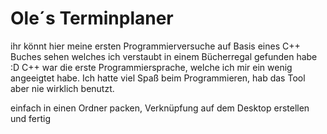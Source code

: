 # Ole´s Terminplaner
ihr könnt hier meine ersten Programmierversuche auf Basis eines C++ Buches sehen welches ich verstaubt in einem Bücherregal gefunden habe :D
C++ war die erste Programmiersprache, welche ich mir ein wenig angeeigtet habe.
Ich hatte viel Spaß beim Programmieren, hab das Tool aber nie wirklich benutzt.

einfach in einen Ordner packen, Verknüpfung auf dem Desktop erstellen und fertig
